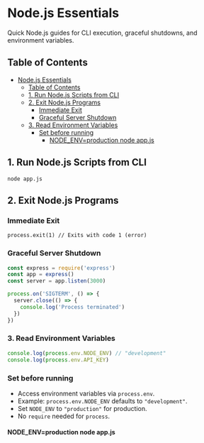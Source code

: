 # Node.js Essentials

Quick Node.js guides for CLI execution, graceful shutdowns, and environment variables.

## Table of Contents
- [Node.js Essentials](#nodejs-essentials)
  - [Table of Contents](#table-of-contents)
  - [1. Run Node.js Scripts from CLI](#1-run-nodejs-scripts-from-cli)
  - [2. Exit Node.js Programs](#2-exit-nodejs-programs)
    - [Immediate Exit](#immediate-exit)
    - [Graceful Server Shutdown](#graceful-server-shutdown)
  - [3. Read Environment Variables](#3-read-environment-variables)
    - [Set before running](#set-before-running)
      - [NODE\_ENV=production node app.js](#node_envproduction-node-appjs)

## 1. Run Node.js Scripts from CLI

``` node app.js ```

## 2. Exit Node.js Programs

### Immediate Exit

``` process.exit(1) // Exits with code 1 (error) ```

### Graceful Server Shutdown

``` javascript 
const express = require('express')
const app = express()
const server = app.listen(3000)

process.on('SIGTERM', () => {
  server.close(() => {
    console.log('Process terminated')
  })
})
```

### 3. Read Environment Variables

``` javascript 
console.log(process.env.NODE_ENV) // "development"
console.log(process.env.API_KEY)
```

### Set before running

- Access environment variables via `process.env`.
- Example: `process.env.NODE_ENV` defaults to `"development"`.
- Set `NODE_ENV` to `"production"` for production.
- No `require` needed for `process`.

#### NODE_ENV=production node app.js